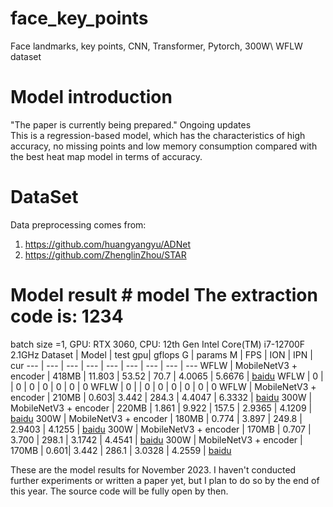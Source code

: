# face_key_points
Face landmarks, key points, CNN, Transformer, Pytorch, 300W\ WFLW dataset

# Model introduction
"The paper is currently being prepared." Ongoing updates  
This is a regression-based model, which has the characteristics of high accuracy, no missing points and low memory consumption compared with the best heat map model in terms of accuracy.

# DataSet
Data preprocessing comes from: 
1. https://github.com/huangyangyu/ADNet
2. https://github.com/ZhenglinZhou/STAR

# Model result # model The extraction code is: 1234
batch size =1, GPU: RTX 3060,  CPU: 12th Gen Intel Core(TM) i7-12700F 2.1GHz
Dataset | Model | test gpu| gflops G | params M | FPS  | ION | IPN | cur 
--- | --- | --- | --- | --- | --- | --- | --- | --- 
WFLW | MobileNetV3 + encoder | 418MB | 11.803 | 53.52 | 70.7  | 4.0065 | 5.6676 | [baidu](https://pan.baidu.com/s/1yXWtib_YkS6CbD0qu5-prQ)
WFLW |         0             |       | 0     |  0    |  0 |      0     |      0    | 0
WFLW |         0             |       | 0    |  0     |  0 |     0      |     0     | 0
WFLW | MobileNetV3 + encoder | 210MB | 0.603|  3.442 |  284.3 | 4.4047 | 6.3332 | [baidu](https://pan.baidu.com/s/12eBRv9EnsFYGSWK06BAxqw)
300W | MobileNetV3 + encoder | 220MB | 1.861 | 9.922 |  157.5 | 2.9365 | 4.1209 | [baidu](https://pan.baidu.com/s/1vYoox7kgyh9rY2RF4IUavg)
300W | MobileNetV3 + encoder | 180MB | 0.774 | 3.897 |  249.8 | 2.9403 | 4.1255 | [baidu](https://pan.baidu.com/s/1qey_OruuDY17mo97n5Nhk)
300W | MobileNetV3 + encoder | 170MB | 0.707 | 3.700 |  298.1 | 3.1742 | 4.4541 | [baidu](https://pan.baidu.com/s/1PakB77oi4r0LAHKuIsQluA)
300W | MobileNetV3 + encoder | 170MB | 0.601|  3.442 |  286.1 | 3.0328 | 4.2559 | [baidu](https://pan.baidu.com/s/1AGtCWIn2nU6xX7nOcwRUwQ)


These are the model results for November 2023. I haven't conducted further experiments or written a paper yet, but I plan to do so by the end of this year.
The source code will be fully open by then.


